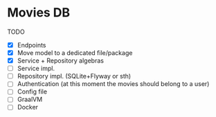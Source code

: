 # Movies DB

TODO
- [x] Endpoints
- [X] Move model to a dedicated file/package
- [X] Service + Repository algebras
- [ ] Service impl.
- [ ] Repository impl. (SQLite+Flyway or sth)
- [ ] Authentication (at this moment the movies should belong to a user)
- [ ] Config file
- [ ] GraalVM
- [ ] Docker
